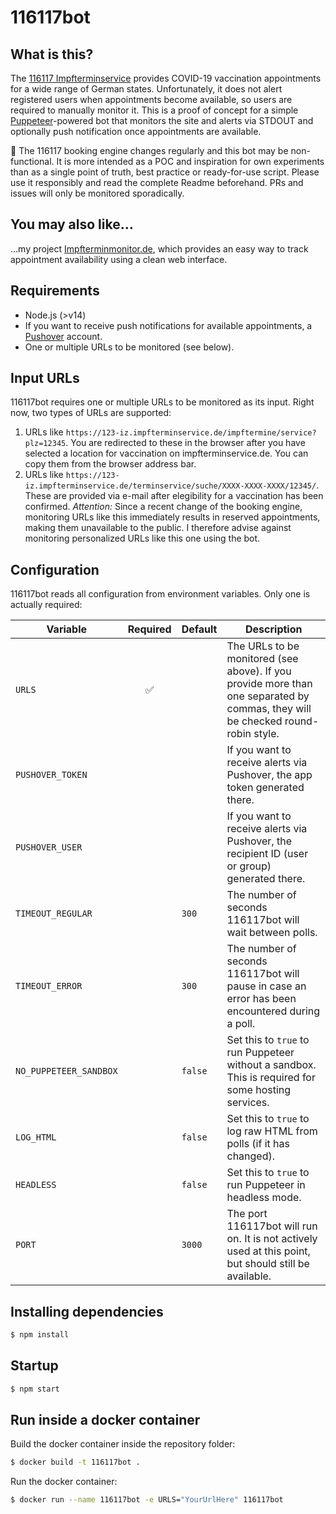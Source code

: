 # 116117bot

## What is this?

The [116117 Impfterminservice](https://www.impfterminservice.de) provides COVID-19 vaccination appointments for a wide range of German states. Unfortunately, it does not alert registered users when appointments become available, so users are required to manually monitor it. This is a proof of concept for a simple [Puppeteer](https://github.com/puppeteer/puppeteer)-powered bot that monitors the site and alerts via STDOUT and optionally push notification once appointments are available.

🦠 The 116117 booking engine changes regularly and this bot may be non-functional. It is more intended as a POC and inspiration for own experiments than as a single point of truth, best practice or ready-for-use script. Please use it responsibly and read the complete Readme beforehand. PRs and issues will only be monitored sporadically.

## You may also like…

…my project [Impfterminmonitor.de](https://www.impfterminmonitor.de), which provides an easy way to track appointment availability using a clean web interface.

## Requirements

- Node.js (>v14)
- If you want to receive push notifications for available appointments, a [Pushover](https://pushover.net) account.
- One or multiple URLs to be monitored (see below).

## Input URLs

116117bot requires one or multiple URLs to be monitored as its input. Right now, two types of URLs are supported:

1. URLs like `https://123-iz.impfterminservice.de/impftermine/service?plz=12345`. You are redirected to these in the browser after you have selected a location for vaccination on impfterminservice.de. You can copy them from the browser address bar.
2. URLs like `https://123-iz.impfterminservice.de/terminservice/suche/XXXX-XXXX-XXXX/12345/`. These are provided via e-mail after elegibility for a vaccination has been confirmed. _Attention:_ Since a recent change of the booking engine, monitoring URLs like this immediately results in reserved appointments, making them unavailable to the public. I therefore advise against monitoring personalized URLs like this one using the bot.

## Configuration

116117bot reads all configuration from environment variables. Only one is actually required:

| Variable               | Required | Default | Description                                                                                                                     |
| ---------------------- | :------: | ------- | ------------------------------------------------------------------------------------------------------------------------------- |
| `URLS`                 |    ✅    |         | The URLs to be monitored (see above). If you provide more than one separated by commas, they will be checked round-robin style. |
| `PUSHOVER_TOKEN`       |          |         | If you want to receive alerts via Pushover, the app token generated there.                                                      |
| `PUSHOVER_USER`        |          |         | If you want to receive alerts via Pushover, the recipient ID (user or group) generated there.                                   |
| `TIMEOUT_REGULAR`      |          | `300`   | The number of seconds 116117bot will wait between polls.                                                                        |
| `TIMEOUT_ERROR`        |          | `300`   | The number of seconds 116117bot will pause in case an error has been encountered during a poll.                                 |
| `NO_PUPPETEER_SANDBOX` |          | `false` | Set this to `true` to run Puppeteer without a sandbox. This is required for some hosting services.                              |
| `LOG_HTML`             |          | `false` | Set this to `true` to log raw HTML from polls (if it has changed).                                                              |
| `HEADLESS`             |          | `false` | Set this to `true` to run Puppeteer in headless mode.                                                                           |
| `PORT`                 |          | `3000`  | The port 116117bot will run on. It is not actively used at this point, but should still be available.                           |

## Installing dependencies

```sh
$ npm install
```

## Startup

```sh
$ npm start
```

## Run inside a docker container

Build the docker container inside the repository folder:

```sh
$ docker build -t 116117bot .
```

Run the docker container:

```sh
$ docker run --name 116117bot -e URLS="YourUrlHere" 116117bot
```
